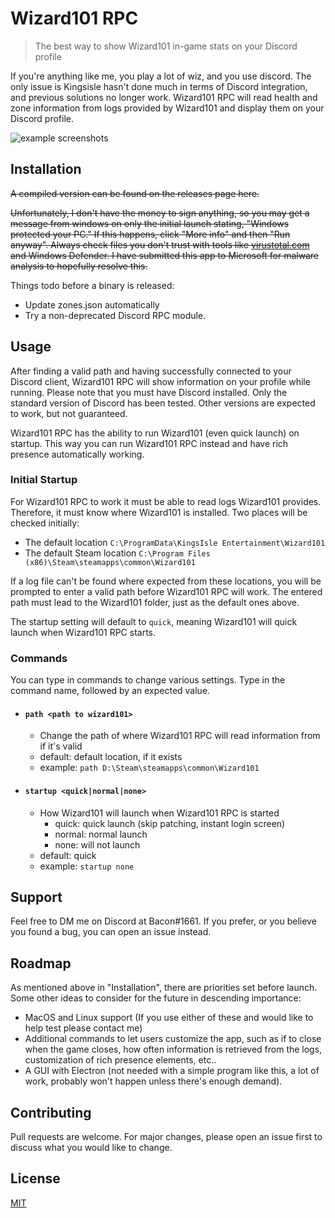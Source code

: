 # Wizard101 RPC
>The best way to show Wizard101 in-game stats on your Discord profile

If you're anything like me, you play a lot of wiz, and you use discord. The only issue is Kingsisle hasn't done much in terms of Discord integration, and previous solutions no longer work. Wizard101 RPC will read health and zone information from logs provided by Wizard101 and display them on your Discord profile.

![example screenshots](https://media.giphy.com/media/VwsBLJH7MKbgSP6meo/giphy.gif)

## Installation
~~A compiled version can be found on the releases page here.~~

~~Unfortunately, I don't have the money to sign anything, so you may get a message from windows on only the initial launch stating, "Windows protected your PC." If this happens, click "More info" and then "Run anyway". Always check files you don't trust with tools like [virustotal.com](https://www.virustotal.com/) and Windows Defender. I have submitted this app to Microsoft for malware analysis to hopefully resolve this.~~

Things todo before a binary is released:
- Update zones.json automatically
- Try a non-deprecated Discord RPC module. 

## Usage
After finding a valid path and having successfully connected to your Discord client, Wizard101 RPC will show information on your profile while running. Please note that you must have Discord installed. Only the standard version of Discord has been tested. Other versions are expected to work, but not guaranteed. 

Wizard101 RPC has the ability to run Wizard101 (even quick launch) on startup. This way you can run Wizard101 RPC instead and have rich presence automatically working. 

### Initial Startup
For Wizard101 RPC to work it must be able to read logs Wizard101 provides. Therefore, it must know where Wizard101 is installed. Two places will be checked initially:
- The default location `C:\ProgramData\KingsIsle Entertainment\Wizard101`
- The default Steam location `C:\Program Files (x86)\Steam\steamapps\common\Wizard101`

If a log file can't be found where expected from these locations, you will be prompted to enter a valid path before Wizard101 RPC will work. The entered path must lead to the Wizard101 folder, just as the default ones above. 

The startup setting will default to `quick`, meaning Wizard101 will quick launch when Wizard101 RPC starts.

### Commands
You can type in commands to change various settings. Type in the command name, followed by an expected value. 

- #### `path <path to wizard101>`
   - Change the path of where Wizard101 RPC will read information from if it's valid
   - default: default location, if it exists
   - example: `path D:\Steam\steamapps\common\Wizard101`
- #### `startup <quick|normal|none>`
   - How Wizard101 will launch when Wizard101 RPC is started
      - quick: quick launch (skip patching, instant login screen)
      - normal: normal launch
      - none: will not launch
   - default: quick
   - example: `startup none`

## Support
Feel free to DM me on Discord at Bacon#1661. If you prefer, or you believe you found a bug, you can open an issue instead. 

## Roadmap
As mentioned above in "Installation", there are priorities set before launch. Some other ideas to consider for the future in descending importance:
- MacOS and Linux support (If you use either of these and would like to help test please contact me)
- Additional commands to let users customize the app, such as if to close when the game closes, how often information is retrieved from the logs, customization of rich presence elements, etc..
- A GUI with Electron (not needed with a simple program like this, a lot of work, probably won't happen unless there's enough demand). 

## Contributing
Pull requests are welcome. For major changes, please open an issue first to discuss what you would like to change.

## License
[MIT](https://choosealicense.com/licenses/mit/)
